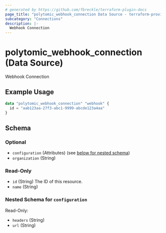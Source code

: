 ```yaml
---
# generated by https://github.com/fbreckle/terraform-plugin-docs
page_title: "polytomic_webhook_connection Data Source - terraform-provider-polytomic"
subcategory: "Connections"
description: |-
  Webhook Connection
---
```


# polytomic_webhook_connection (Data Source)

Webhook Connection

## Example Usage

```terraform
data "polytomic_webhook_connection" "webhook" {
  id = "aab123aa-27f3-abc1-9999-abcde123a4aa"
}
```

<!-- schema generated by tfplugindocs -->
## Schema

### Optional

- `configuration` (Attributes) (see [below for nested schema](#nestedatt--configuration))
- `organization` (String)

### Read-Only

- `id` (String) The ID of this resource.
- `name` (String)

<a id="nestedatt--configuration"></a>
### Nested Schema for `configuration`

Read-Only:

- `headers` (String)
- `url` (String)


